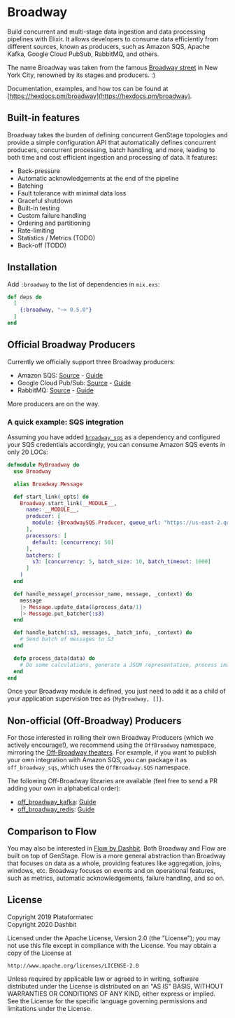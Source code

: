 # Broadway

Build concurrent and multi-stage data ingestion and data processing pipelines with Elixir. It allows developers to consume data efficiently from different sources, known as producers, such as Amazon SQS, Apache Kafka, Google Cloud PubSub, RabbitMQ, and others.

The name Broadway was taken from the famous [Broadway street](https://en.wikipedia.org/wiki/Broadway_theatre) in New York City, renowned by its stages and producers. :)

Documentation, examples, and how tos can be found at [https://hexdocs.pm/broadway](https://hexdocs.pm/broadway).

## Built-in features

Broadway takes the burden of defining concurrent GenStage topologies and provide a simple configuration API that automatically defines concurrent producers, concurrent processing, batch handling, and more, leading to both time and cost efficient ingestion and processing of data. It features:

  * Back-pressure
  * Automatic acknowledgements at the end of the pipeline
  * Batching
  * Fault tolerance with minimal data loss
  * Graceful shutdown
  * Built-in testing
  * Custom failure handling
  * Ordering and partitioning
  * Rate-limiting
  * Statistics / Metrics (TODO)
  * Back-off (TODO)

## Installation

Add `:broadway` to the list of dependencies in `mix.exs`:

```elixir
def deps do
  [
    {:broadway, "~> 0.5.0"}
  ]
end
```

## Official Broadway Producers

Currently we officially support three Broadway producers:

  * Amazon SQS: [Source](https://github.com/dashbitco/broadway_sqs) - [Guide](https://hexdocs.pm/broadway/amazon-sqs.html)
  * Google Cloud Pub/Sub: [Source](https://github.com/dashbitco/broadway_cloud_pub_sub) - [Guide](https://hexdocs.pm/broadway/google-cloud-pubsub.html)
  * RabbitMQ: [Source](https://github.com/dashbitco/broadway_rabbitmq) - [Guide](https://hexdocs.pm/broadway/rabbitmq.html)

More producers are on the way.

### A quick example: SQS integration

Assuming you have added [`broadway_sqs`](https://github.com/dashbitco/broadway_sqs) as a dependency and configured your SQS credentials accordingly, you can consume Amazon SQS events in only 20 LOCs:

```elixir
defmodule MyBroadway do
  use Broadway

  alias Broadway.Message

  def start_link(_opts) do
    Broadway.start_link(__MODULE__,
      name: __MODULE__,
      producer: [
        module: {BroadwaySQS.Producer, queue_url: "https://us-east-2.queue.amazonaws.com/100000000001/my_queue"}
      ],
      processors: [
        default: [concurrency: 50]
      ],
      batchers: [
        s3: [concurrency: 5, batch_size: 10, batch_timeout: 1000]
      ]
    )
  end

  def handle_message(_processor_name, message, _context) do
    message
    |> Message.update_data(&process_data/1)
    |> Message.put_batcher(:s3)
  end

  def handle_batch(:s3, messages, _batch_info, _context) do
    # Send batch of messages to S3
  end

  defp process_data(data) do
    # Do some calculations, generate a JSON representation, process images.
  end
end
```

Once your Broadway module is defined, you just need to add it as a child of your application supervision tree as `{MyBroadway, []}`.

## Non-official (Off-Broadway) Producers

For those interested in rolling their own Broadway Producers (which we actively encourage!), we recommend using the `OffBroadway` namespace, mirroring the [Off-Broadway theaters](https://en.wikipedia.org/wiki/Off-Broadway). For example, if you want to publish your own integration with Amazon SQS, you can package it as `off_broadway_sqs`, which uses the `OffBroadway.SQS` namespace.

The following Off-Broadway libraries are available (feel free to send a PR adding your own in alphabetical order):

  * [off_broadway_kafka](https://github.com/bbalser/off_broadway_kafka): [Guide](https://hexdocs.pm/off_broadway_kafka/)
  * [off_broadway_redis](https://github.com/amokan/off_broadway_redis): [Guide](https://hexdocs.pm/off_broadway_redis/)

## Comparison to Flow

You may also be interested in [Flow by Dashbit](https://github.com/dashbitco/flow). Both Broadway and Flow are built on top of GenStage. Flow is a more general abstraction than Broadway that focuses on data as a whole, providing features like aggregation, joins, windows, etc. Broadway focuses on events and on operational features, such as metrics, automatic acknowledgements, failure handling, and so on.

## License

Copyright 2019 Plataformatec\
Copyright 2020 Dashbit

Licensed under the Apache License, Version 2.0 (the "License");
you may not use this file except in compliance with the License.
You may obtain a copy of the License at

    http://www.apache.org/licenses/LICENSE-2.0

Unless required by applicable law or agreed to in writing, software
distributed under the License is distributed on an "AS IS" BASIS,
WITHOUT WARRANTIES OR CONDITIONS OF ANY KIND, either express or implied.
See the License for the specific language governing permissions and
limitations under the License.
